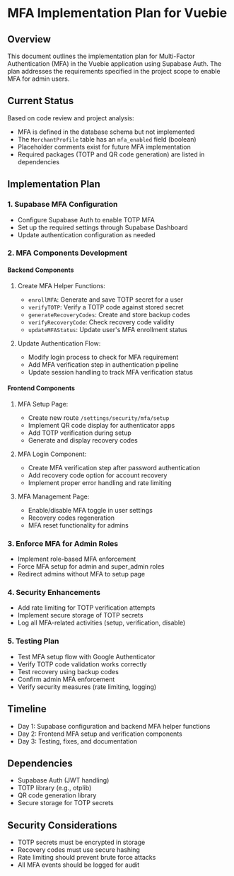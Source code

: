# MFA Implementation Plan for Vuebie

## Overview
This document outlines the implementation plan for Multi-Factor Authentication (MFA) in the Vuebie application using Supabase Auth. The plan addresses the requirements specified in the project scope to enable MFA for admin users.

## Current Status
Based on code review and project analysis:
- MFA is defined in the database schema but not implemented
- The `MerchantProfile` table has an `mfa_enabled` field (boolean)
- Placeholder comments exist for future MFA implementation
- Required packages (TOTP and QR code generation) are listed in dependencies

## Implementation Plan

### 1. Supabase MFA Configuration
- Configure Supabase Auth to enable TOTP MFA
- Set up the required settings through Supabase Dashboard
- Update authentication configuration as needed

### 2. MFA Components Development

#### Backend Components
1. Create MFA Helper Functions:
   - `enrollMFA`: Generate and save TOTP secret for a user
   - `verifyTOTP`: Verify a TOTP code against stored secret
   - `generateRecoveryCodes`: Create and store backup codes
   - `verifyRecoveryCode`: Check recovery code validity
   - `updateMFAStatus`: Update user's MFA enrollment status

2. Update Authentication Flow:
   - Modify login process to check for MFA requirement
   - Add MFA verification step in authentication pipeline
   - Update session handling to track MFA verification status

#### Frontend Components
1. MFA Setup Page:
   - Create new route `/settings/security/mfa/setup`
   - Implement QR code display for authenticator apps
   - Add TOTP verification during setup
   - Generate and display recovery codes

2. MFA Login Component:
   - Create MFA verification step after password authentication
   - Add recovery code option for account recovery
   - Implement proper error handling and rate limiting

3. MFA Management Page:
   - Enable/disable MFA toggle in user settings
   - Recovery codes regeneration
   - MFA reset functionality for admins

### 3. Enforce MFA for Admin Roles
- Implement role-based MFA enforcement
- Force MFA setup for admin and super_admin roles
- Redirect admins without MFA to setup page

### 4. Security Enhancements
- Add rate limiting for TOTP verification attempts
- Implement secure storage of TOTP secrets
- Log all MFA-related activities (setup, verification, disable)

### 5. Testing Plan
- Test MFA setup flow with Google Authenticator
- Verify TOTP code validation works correctly
- Test recovery using backup codes
- Confirm admin MFA enforcement
- Verify security measures (rate limiting, logging)

## Timeline
- Day 1: Supabase configuration and backend MFA helper functions
- Day 2: Frontend MFA setup and verification components
- Day 3: Testing, fixes, and documentation

## Dependencies
- Supabase Auth (JWT handling)
- TOTP library (e.g., otplib)
- QR code generation library
- Secure storage for TOTP secrets

## Security Considerations
- TOTP secrets must be encrypted in storage
- Recovery codes must use secure hashing
- Rate limiting should prevent brute force attacks
- All MFA events should be logged for audit
